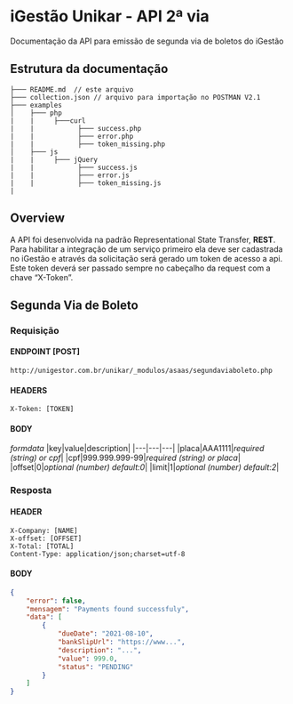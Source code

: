 # iGestão Unikar - API 2ª via
Documentação da API para emissão de segunda via de boletos do iGestão

## Estrutura da documentação
```
├─── README.md  // este arquivo
├─── collection.json // arquivo para importação no POSTMAN V2.1
├─── examples
│    ├─── php
|    |     ├───curl
|    |           ├─── success.php
|    |           ├─── error.php
|    |           ├─── token_missing.php
│    ├─── js
|    |     ├─── jQuery
|    |           ├─── success.js
|    |           ├─── error.js
|    |           ├─── token_missing.js
|
```
## Overview
A API foi desenvolvida na padrão Representational State Transfer, **REST**. Para habilitar a integração de um serviço primeiro ela deve ser cadastrada no iGestão e através da solicitação será gerado um token de acesso a api. Este token deverá ser passado sempre no cabeçalho da request com a chave “X-Token”.

## Segunda Via de Boleto
### Requisição
#### ENDPOINT [POST] 
```http://unigestor.com.br/unikar/_modulos/asaas/segundaviaboleto.php```
#### HEADERS
```X-Token: [TOKEN]```
#### BODY
_formdata_
|key|value|description|
|---|---|---|
|placa|AAA1111|_required (string) or cpf_|
|cpf|999.999.999-99|_required (string) or placa_|
|offset|0|_optional (number) default:0_|
|limit|1|_optional (number) default:2_|
### Resposta
#### HEADER
```
X-Company: [NAME]
X-offset: [OFFSET]
X-Total: [TOTAL]
Content-Type: application/json;charset=utf-8
```
#### BODY
```json
{
    "error": false,
    "mensagem": "Payments found successfuly",
    "data": [
        {
            "dueDate": "2021-08-10",
            "bankSlipUrl": "https://www...",
            "description": "...",
            "value": 999.0,
            "status": "PENDING"
        }
    ]
}
```

